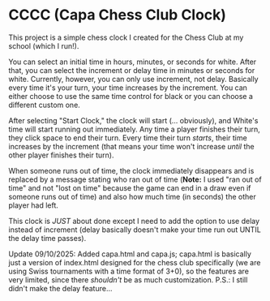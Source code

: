 # CCCC (Capa Chess Club Clock)

This project is a simple chess clock I created for the Chess Club at my school (which I run!).

You can select an initial time in hours, minutes, or seconds for white. After that, you can select the increment or delay time in minutes or seconds for white. Currently, however, you can only use increment, not delay. Basically every time it's your turn, your time increases by the increment.
You can either choose to use the same time control for black or you can choose a different custom one.

After selecting "Start Clock," the clock will start (... obviously), and White's time will start running out immediately.
Any time a player finishes their turn, they click space to end their turn. Every time their turn *starts*, their time increases by the increment (that means your time won't increase *until* the other player finishes their turn).

When someone runs out of time, the clock immediately disappears and is replaced by a message stating who ran out of time (**Note:** I used "ran out of time" and not "lost on time" because the game can end in a draw even if someone runs out of time) and also how much time (in seconds) the other player had left.

This clock is *JUST* about done except I need to add the option to use delay instead of increment (delay basically doesn't make your time run out UNTIL the delay time passes).

Update 09/10/2025: Added capa.html and capa.js; capa.html is basically just a version of index.html designed for the chess club specifically (we are using Swiss tournaments with a time format of 3+0), so the features are very limited, since there *shouldn't* be as much customization. P.S.: I still didn't make the delay feature...